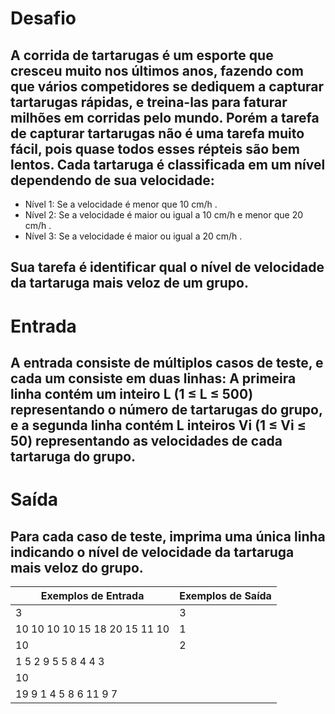 # Desafio
## A corrida de tartarugas é um esporte que cresceu muito nos últimos anos, fazendo com que vários competidores se dediquem a capturar tartarugas rápidas, e treina-las para faturar milhões em corridas pelo mundo. Porém a tarefa de capturar tartarugas não é uma tarefa muito fácil, pois quase todos esses répteis são bem lentos. Cada tartaruga é classificada em um nível dependendo de sua velocidade:

- Nível 1: Se a velocidade é menor que 10 cm/h .
- Nível 2: Se a velocidade é maior ou igual a 10 cm/h e menor que 20 cm/h .
- Nível 3: Se a velocidade é maior ou igual a 20 cm/h .

## Sua tarefa é identificar qual o nível de velocidade da tartaruga mais veloz de um grupo.

# Entrada
## A entrada consiste de múltiplos casos de teste, e cada um consiste em duas linhas: A primeira linha contém um inteiro L (1 ≤ L ≤ 500) representando o número de tartarugas do grupo, e a segunda linha contém L inteiros Vi (1 ≤ Vi ≤ 50) representando as velocidades de cada tartaruga do grupo.

# Saída
## Para cada caso de teste, imprima uma única linha indicando o nível de velocidade da tartaruga mais veloz do grupo.

|Exemplos de Entrada            | Exemplos de Saída         |
|-------------------------------|-------------------------- |
|3                              | 3                         |
|10 10 10 10 15 18 20 15 11 10  | 1                         |
|10                             | 2                         |
|1 5 2 9 5 5 8 4 4 3            |                           |
|10                             |                           |
|19 9 1 4 5 8 6 11 9 7          |                           |

